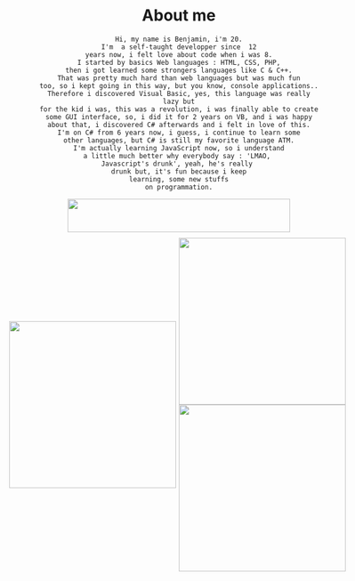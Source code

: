 <div align="center">

# About me

    Hi, my name is Benjamin, i'm 20.
    I'm  a self-taught developper since  12
    years now, i felt love about code when i was 8.
    I started by basics Web languages : HTML, CSS, PHP,
    then i got learned some strongers languages like C & C++.
    That was pretty much hard than web languages but was much fun
    too, so i kept going in this way, but you know, console applications..
    Therefore i discovered Visual Basic, yes, this language was really lazy but
    for the kid i was, this was a revolution, i was finally able to create
    some GUI interface, so, i did it for 2 years on VB, and i was happy
    about that, i discovered C# afterwards and i felt in love of this.
    I'm on C# from 6 years now, i guess, i continue to learn some
    other languages, but C# is still my favorite language ATM.
    I'm actually learning JavaScript now, so i understand
    a little much better why everybody say : 'LMAO, 
    Javascript's drunk', yeah, he's really 
    drunk but, it's fun because i keep
    learning, some new stuffs
    on programmation.

<img src="https://www.codewars.com/users/Mecopi/badges/large" style="height:60px; width:400px;">

<div style="display:flex;align-items:center;padding:5px;margin:auto;justify-content:center;">
    <img src="https://github-readme-stats.vercel.app/api/top-langs/?username=benjGam&theme=radical&hide_langs_below=8" style="width:300px">
    <div style="display:block;width:300px;height:100%;padding:5px;">
        <img src="https://github-readme-stats.vercel.app/api?username=benjGam&show_icons=true&theme=radical&count_private=true" style="width:300px;">
        <img src="https://streak-stats.demolab.com/?user=benjGam&theme=tokyonight&locale=fr" style="width:300px;">
    </div>
</div>